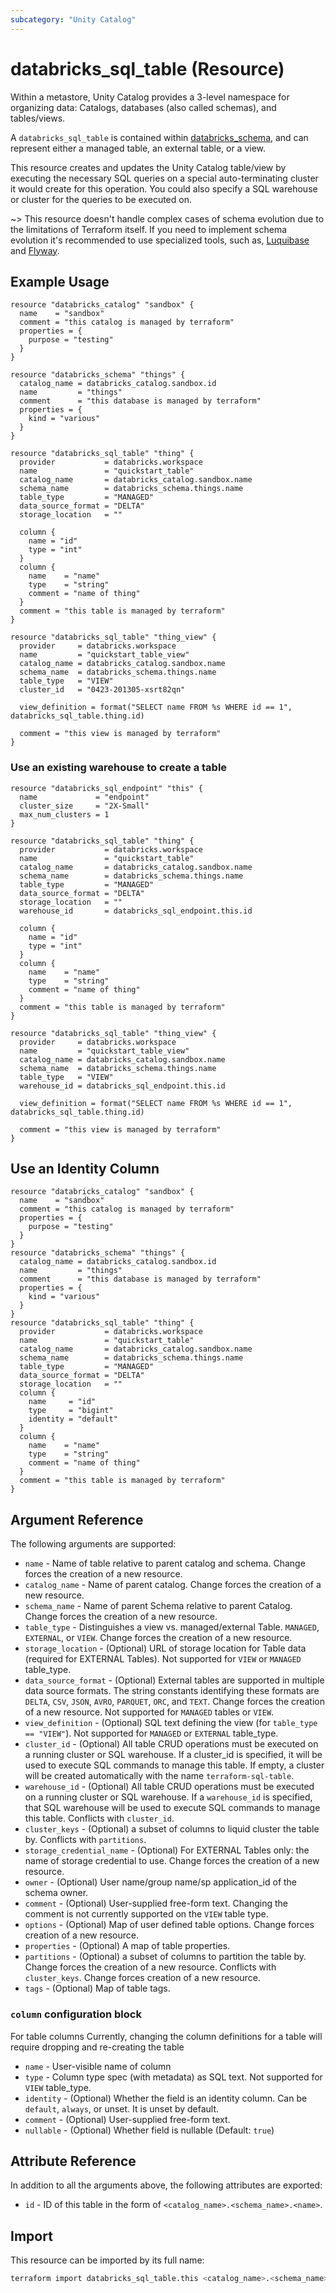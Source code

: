 ```yaml
---
subcategory: "Unity Catalog"
---
```

# databricks_sql_table (Resource)

Within a metastore, Unity Catalog provides a 3-level namespace for organizing data: Catalogs, databases (also called schemas), and tables/views.

A `databricks_sql_table` is contained within [databricks_schema](schema.md), and can represent either a managed table, an external table, or a view.

This resource creates and updates the Unity Catalog table/view by executing the necessary SQL queries on a special auto-terminating cluster it would create for this operation. You could also specify a SQL warehouse or cluster for the queries to be executed on.

~> This resource doesn't handle complex cases of schema evolution due to the limitations of Terraform itself.  If you need to implement schema evolution it's recommended to use specialized tools, such as, [Luquibase](https://medium.com/dbsql-sme-engineering/advanced-schema-management-on-databricks-with-liquibase-1900e9f7b9c0) and [Flyway](https://medium.com/dbsql-sme-engineering/databricks-schema-management-with-flyway-527c4a9f5d67).

## Example Usage

```hcl
resource "databricks_catalog" "sandbox" {
  name    = "sandbox"
  comment = "this catalog is managed by terraform"
  properties = {
    purpose = "testing"
  }
}

resource "databricks_schema" "things" {
  catalog_name = databricks_catalog.sandbox.id
  name         = "things"
  comment      = "this database is managed by terraform"
  properties = {
    kind = "various"
  }
}

resource "databricks_sql_table" "thing" {
  provider           = databricks.workspace
  name               = "quickstart_table"
  catalog_name       = databricks_catalog.sandbox.name
  schema_name        = databricks_schema.things.name
  table_type         = "MANAGED"
  data_source_format = "DELTA"
  storage_location   = ""

  column {
    name = "id"
    type = "int"
  }
  column {
    name    = "name"
    type    = "string"
    comment = "name of thing"
  }
  comment = "this table is managed by terraform"
}

resource "databricks_sql_table" "thing_view" {
  provider     = databricks.workspace
  name         = "quickstart_table_view"
  catalog_name = databricks_catalog.sandbox.name
  schema_name  = databricks_schema.things.name
  table_type   = "VIEW"
  cluster_id   = "0423-201305-xsrt82qn"

  view_definition = format("SELECT name FROM %s WHERE id == 1", databricks_sql_table.thing.id)

  comment = "this view is managed by terraform"
}
```

### Use an existing warehouse to create a table

```hcl
resource "databricks_sql_endpoint" "this" {
  name             = "endpoint"
  cluster_size     = "2X-Small"
  max_num_clusters = 1
}

resource "databricks_sql_table" "thing" {
  provider           = databricks.workspace
  name               = "quickstart_table"
  catalog_name       = databricks_catalog.sandbox.name
  schema_name        = databricks_schema.things.name
  table_type         = "MANAGED"
  data_source_format = "DELTA"
  storage_location   = ""
  warehouse_id       = databricks_sql_endpoint.this.id

  column {
    name = "id"
    type = "int"
  }
  column {
    name    = "name"
    type    = "string"
    comment = "name of thing"
  }
  comment = "this table is managed by terraform"
}

resource "databricks_sql_table" "thing_view" {
  provider     = databricks.workspace
  name         = "quickstart_table_view"
  catalog_name = databricks_catalog.sandbox.name
  schema_name  = databricks_schema.things.name
  table_type   = "VIEW"
  warehouse_id = databricks_sql_endpoint.this.id

  view_definition = format("SELECT name FROM %s WHERE id == 1", databricks_sql_table.thing.id)

  comment = "this view is managed by terraform"
}
```

## Use an Identity Column

```hcl
resource "databricks_catalog" "sandbox" {
  name    = "sandbox"
  comment = "this catalog is managed by terraform"
  properties = {
    purpose = "testing"
  }
}
resource "databricks_schema" "things" {
  catalog_name = databricks_catalog.sandbox.id
  name         = "things"
  comment      = "this database is managed by terraform"
  properties = {
    kind = "various"
  }
}
resource "databricks_sql_table" "thing" {
  provider           = databricks.workspace
  name               = "quickstart_table"
  catalog_name       = databricks_catalog.sandbox.name
  schema_name        = databricks_schema.things.name
  table_type         = "MANAGED"
  data_source_format = "DELTA"
  storage_location   = ""
  column {
    name     = "id"
    type     = "bigint"
    identity = "default"
  }
  column {
    name    = "name"
    type    = "string"
    comment = "name of thing"
  }
  comment = "this table is managed by terraform"
}
```

## Argument Reference

The following arguments are supported:

* `name` - Name of table relative to parent catalog and schema. Change forces the creation of a new resource.
* `catalog_name` - Name of parent catalog. Change forces the creation of a new resource.
* `schema_name` - Name of parent Schema relative to parent Catalog. Change forces the creation of a new resource.
* `table_type` - Distinguishes a view vs. managed/external Table. `MANAGED`, `EXTERNAL`, or `VIEW`. Change forces the creation of a new resource.
* `storage_location` - (Optional) URL of storage location for Table data (required for EXTERNAL Tables). Not supported for `VIEW` or `MANAGED` table_type.
* `data_source_format` - (Optional) External tables are supported in multiple data source formats. The string constants identifying these formats are `DELTA`, `CSV`, `JSON`, `AVRO`, `PARQUET`, `ORC`, and `TEXT`. Change forces the creation of a new resource. Not supported for `MANAGED` tables or `VIEW`.
* `view_definition` - (Optional) SQL text defining the view (for `table_type == "VIEW"`). Not supported for `MANAGED` or `EXTERNAL` table_type.
* `cluster_id` - (Optional) All table CRUD operations must be executed on a running cluster or SQL warehouse. If a cluster_id is specified, it will be used to execute SQL commands to manage this table. If empty, a cluster will be created automatically with the name `terraform-sql-table`.
* `warehouse_id` - (Optional) All table CRUD operations must be executed on a running cluster or SQL warehouse. If a `warehouse_id` is specified, that SQL warehouse will be used to execute SQL commands to manage this table. Conflicts with `cluster_id`.
* `cluster_keys` - (Optional) a subset of columns to liquid cluster the table by. Conflicts with `partitions`.
* `storage_credential_name` - (Optional) For EXTERNAL Tables only: the name of storage credential to use. Change forces the creation of a new resource.
* `owner` - (Optional) User name/group name/sp application_id of the schema owner.
* `comment` - (Optional) User-supplied free-form text. Changing the comment is not currently supported on the `VIEW` table type.
* `options` - (Optional) Map of user defined table options. Change forces creation of a new resource.
* `properties` - (Optional) A map of table properties.
* `partitions` - (Optional) a subset of columns to partition the table by. Change forces the creation of a new resource. Conflicts with `cluster_keys`. Change forces creation of a new resource.
* `tags` - (Optional) Map of table tags.

### `column` configuration block

For table columns
Currently, changing the column definitions for a table will require dropping and re-creating the table

* `name` - User-visible name of column
* `type` - Column type spec (with metadata) as SQL text. Not supported for `VIEW` table_type.
* `identity` - (Optional) Whether the field is an identity column. Can be `default`, `always`, or unset. It is unset by default.
* `comment` - (Optional) User-supplied free-form text.
* `nullable` - (Optional) Whether field is nullable (Default: `true`)

## Attribute Reference

In addition to all the arguments above, the following attributes are exported:

* `id` - ID of this table in the form of `<catalog_name>.<schema_name>.<name>`.

## Import

This resource can be imported by its full name:

```bash
terraform import databricks_sql_table.this <catalog_name>.<schema_name>.<name>
```

